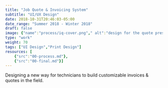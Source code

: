 ```yaml
---
title: "Job Quote & Invoicing System"
subtitle: "UI/UX Design"
date: 2018-10-31T20:46:03-05:00
date_range: "Summer 2018 - Winter 2018"
draft: false
image: {"name":"process/iq-cover.png"," alt":"design for the quote presentation process"}
type: "work"
weight: 70
tags: ["UI Design","Print Design"]
resources: [
    {"src":"00-process.md"},
    {"src":"00-final.md"}]
---
```

Designing a new way for technicians to build customizable invoices & quotes in the field.
